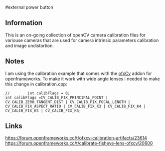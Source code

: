 #external power button

## Information
This is an on-going collection of openCV camera calibration files for variouse cameras that are used for camera intrinsic parameters calibration and image undistortion.

## Notes
I am using the calibration example that comes with the [ofxCv](https://github.com/kylemcdonald/ofxCv/tree/master/example-calibration) addon for openframeworks.
To make it work with wide angle lenses i needed to make this change in calibration.cpp:
```
//        int calibFlags = 0;
int calibFlags =CV_CALIB_FIX_PRINCIPAL_POINT | CV_CALIB_ZERO_TANGENT_DIST | CV_CALIB_FIX_FOCAL_LENGTH | CV_CALIB_FIX_ASPECT_RATIO | CV_CALIB_FIX_K3 | CV_CALIB_FIX_K4 | CV_CALIB_FIX_K5 | CV_CALIB_FIX_K6;
```

## Links
<https://forum.openframeworks.cc/t/ofxcv-calibration-artifacts/23614>
<https://forum.openframeworks.cc/t/calibrate-fisheye-lens-ofxcv/20600>
